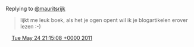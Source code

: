 Replying to [@mauritsrijk](https://twitter.com/mauritsrijk/status/72949137137610752)

> lijkt me leuk boek, als het je ogen opent wil ik je blogartikelen erover lezen :\-\)

<img src="../../media/tweet.ico" width="12" /> [Tue May 24 21:15:08 +0000 2011](https://twitter.com/DromerDenker/status/73134963637223424)